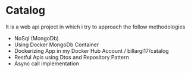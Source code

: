 # Catalog

It is a web api project in which i try to approach the follow methodologies
- NoSql (MongoDb)
- Using Docker MongoDb Container
- Dockerizing App in my Docker Hub Account / billargi17/catalog
- Restful Apis using Dtos and Repository Pattern
- Async call implementation

